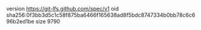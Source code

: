 version https://git-lfs.github.com/spec/v1
oid sha256:0f3bb3d5c1c58f875ba6466f165638ad8f5bdc8747334b0bb78c6c696b2ed1be
size 9790

